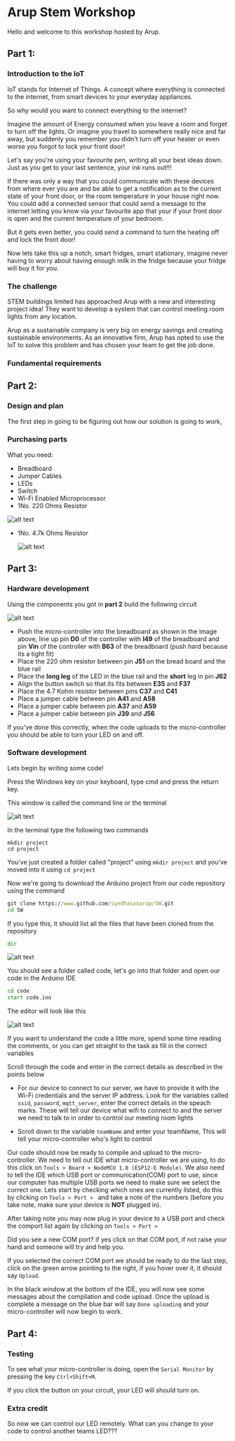 # Arup Stem Workshop

Hello and welcome to this workshop hosted by Arup.

## Part 1:
### Introduction to the IoT

IoT stands for Internet of Things. A concept where everything is connected to the internet, from smart devices to your everyday appliances.

So why would you want to connect everything to the internet?

Imagine the amount of Energy consumed when you leave a room and forget to turn off the lights. Or imagine you travel to somewhere really nice and far away, but suddenly you remember you didn't turn off your heater or even worse you forgot to lock your front door!

 Let's say you're using your favourite pen, writing all your best ideas down. Just as you get to your last sentence, your ink runs out!!!

If there was only a way that you could communicate with these devices from where ever you are and be able to get a notification as to the current state of your front door, or the room temperature in your house right now. You could add a connected sensor that could send a message to the internet letting you know via your favourite app that your if your front door is open and the current temperature of your bedroom.

But it gets even better, you could send a command to turn the heating off and lock the front door!

Now lets take this up a notch, smart fridges, smart stationary, imagine never having to worry about having enough milk in the fridge because your fridge will buy it for you.

### The challenge

 STEM buildings limited has approached Arup with a new and interesting project idea! They want to develop a system that can control meeting room lights from any location.

Arup as a sustainable company is very big on energy savings and creating sustainable environments. As an innovative firm, Arup has opted to use the IoT to solve this problem and has chosen your team to get the job done.

### Fundamental requirements
## Part 2:
### Design and plan
The first step in going to be figuring out how our solution is going to work,
### Purchasing parts
What you need:
 - Breadboard
 - Jumper Cables
 - LEDs
 - Switch
 - Wi-Fi Enabled Microprocessor
 - 1No. 220 Ohms Resistor

 ![alt text](screenshots/220ohmsResistor.PNG?raw=true "Title Text")

 - 1No. 4.7k Ohms Resistor

   ![alt text](screenshots/47kohmsResistor.PNG "Title Text")

## Part 3:
### Hardware development

Using the components you got in **part 2** build the following circuit

![alt text](screenshots/schematic.PNG "Title Text")

- Push the micro-controller into the breadboard as shown in the image above, line up pin **D0** of the controller with **I49** of the breadboard and pin **Vin** of the controller with **B63** of the breadboard (push hard because its a tight fit) 
- Place the 220 ohm resistor between pin **J51** on the bread board and the blue rail
- Place the **long leg** of the LED in the blue rail and the **short** leg in pin **J62**
- Align the button switch so that its fits between **E35** and **F37**
- Place the 4.7 Kohm resistor between pins **C37** and **C41**
- Place a jumper cable between pin **A41** and **A58**
- Place a jumper cable between pin **A37** and **A59**
- Place a jumper cable between pin **J39** and **J56**

If you've done this correctly, when the code uploads to the micro-controller you should be able to turn your LED on and off.

### Software development
Lets begin by writing some code!

Press the Windows key on your keyboard, type cmd and press the return key.

This window is called the command line or the terminal

![alt text](screenshots/CommandLine.PNG "Title Text")

In the terminal type the following two commands

```
mkdir project
cd project
```

You've just created a folder called "project" using ```mkdir project``` and you've moved into it using ```cd project```

Now we're going to download the Arduino project from our code repository using the command
```cmd
git clone https://www.github.com/syedhasanarup/SW.git
cd SW
```

If you type this, it should list all the files that have been cloned from the repository
```cmd
dir
```
![alt text](screenshots/dir.PNG "Title Text")

You should see a folder called code, let's go into that folder and open our code in the Arduino IDE

```cmd
cd code
start code.ino
```

The editor will look like this

![alt text](screenshots/ArduinoIDE.PNG?raw=true "Title Text")

If you want to understand the code a little more, spend some time reading the comments, or you can get straight to the task as fill in the correct variables

Scroll through the code and enter in the correct details as described in the points below
- For our device to connect to our server, we have to provide it with the Wi-Fi credentials and the server IP address.
Look for the variables called `ssid`, `password`, `mqtt_server`, enter the correct details in the speach marks.
These will tell our device what wifi to connect to and the server we need to talk to in order to control our meeting room lights

- Scroll down to the variable ``teamName`` and enter your teamName, This will tell your micro-controller who's light to control

Our code should now be ready to compile and upload to the micro-controller.
We need to tell out IDE what micro-controller we are using, to do this click on ``Tools > Board > NodeMCU 1.0 (ESP12-E Module)``.
We also need to tell the IDE which USB port or communication(COM) port to use, since our computer has multiple USB ports we need to make sure we select the correct one.
Lets start by checking which ones are currently listed, do this by clicking on ``Tools > Port > `` and take a note of the numbers (before you take note, make sure your device is **NOT** plugged in).

After taking note you may now plug in your device to a USB port and check the comport list again by clicking on ``Tools > Port > ``

Did you see a new COM port? if yes click on that COM port, if not raise your hand and someone will try and help you.

If you selected the correct COM port we should be ready to do the last step, click on the green arrow pointing to the right, if you hover over it, it should say ``Upload``.

In the black window at the bottom of the IDE, you will now see some messages about the compilation and code upload. Once the upload is complete a message on the blue bar will say ``Done uploading`` and your micro-controller will now begin to work.

## Part 4:
### Testing
To see what your micro-controller is doing, open the `Serial Monitor` by pressing the key `Ctrl+Shift+M`.

If you click the button on your circuit, your LED will should turn on. 
### Extra credit
So now we can control our LED remotely. What can you change to your code to control another teams LED???
